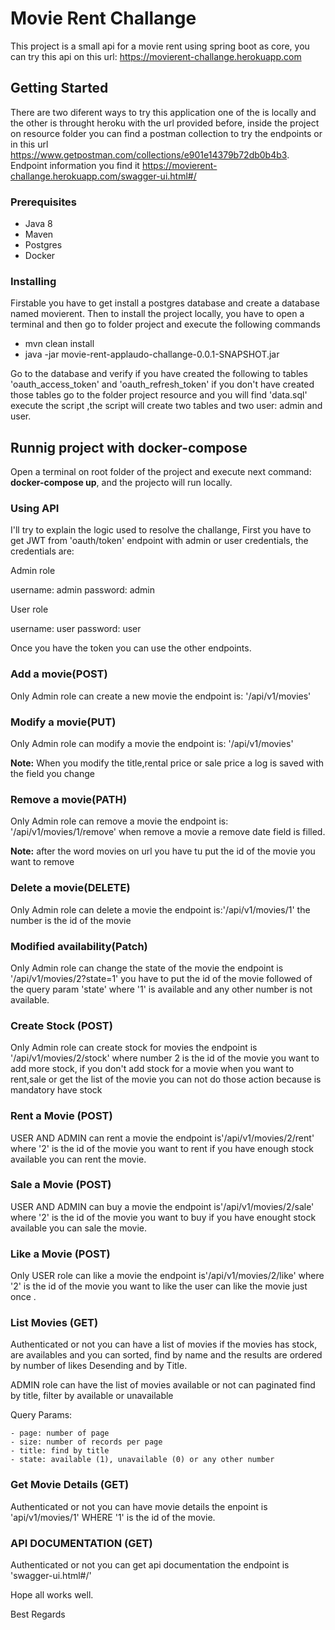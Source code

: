 # Movie Rent Challange

This project is a small api for a movie rent using spring boot as core,
you can try this api on this url: https://movierent-challange.herokuapp.com

## Getting Started

There are two diferent ways to try this application one of the is locally and the other is throught heroku with the url provided before,
inside the project on resource folder you can find a postman collection to try the endpoints or in this url https://www.getpostman.com/collections/e901e14379b72db0b4b3. Endpoint information you find it https://movierent-challange.herokuapp.com/swagger-ui.html#/

### Prerequisites

- Java 8
- Maven
- Postgres 
- Docker

### Installing

Firstable you have to get install a postgres database and create a database named movierent.
Then to install the project locally, you have to open a terminal and then go to folder project and execute the following commands

- mvn clean install
- java -jar movie-rent-applaudo-challange-0.0.1-SNAPSHOT.jar

Go to the database and verify if you have created the following to tables 'oauth_access_token'  and 'oauth_refresh_token' 
if you don't have created those tables go to the folder project resource and you will find 'data.sql' execute the script ,the script will
create two tables  and two user: admin and user.

## Runnig project with docker-compose

Open a terminal on root folder of the project and execute next command: **docker-compose up**, and the projecto will run locally.

### Using API

I'll try to explain the logic used to resolve the challange, First you have to get JWT from 'oauth/token' endpoint with admin or user credentials, the credentials are:

Admin role

username: admin
password: admin

User role

username: user 
password: user

Once you have the token you can use the other endpoints.

### Add a movie(POST)

Only Admin role can create a new movie the endpoint is: '/api/v1/movies'


### Modify a movie(PUT)

Only Admin role can modify a  movie the endpoint is: '/api/v1/movies'

**Note:** When you modify the title,rental price or sale price a log is saved with the field you change 

### Remove a movie(PATH)

Only Admin role can remove a  movie the endpoint is: '/api/v1/movies/1/remove' when remove a movie a remove date field is filled.

**Note:** after the word movies on url you have tu put the id of the movie you want to remove

### Delete a movie(DELETE)

Only Admin role can delete a  movie the endpoint is:'/api/v1/movies/1' the number is the id of the movie


### Modified availability(Patch)

Only Admin role can change the state of the movie the endpoint is '/api/v1/movies/2?state=1' you have to put the id of the movie followed of the query param 'state' where '1' is available and any other number is not available.



### Create Stock (POST)

Only Admin role can create stock for movies the endpoint is '/api/v1/movies/2/stock' where number 2 is the id of the movie you want to add more stock, if you don't add stock for a movie when you want to rent,sale or get the list of the movie you can not do those action because is mandatory have stock

### Rent a Movie (POST)

USER AND ADMIN can rent a movie the endpoint is'/api/v1/movies/2/rent' where '2' is the id of the movie you want to rent if you have enough stock available you can rent the movie.


### Sale a Movie (POST)

USER AND ADMIN can buy a movie the endpoint is'/api/v1/movies/2/sale' where '2' is the id of the movie you want to buy if you have enought stock available you can sale the movie.


### Like a Movie (POST)

Only USER role can like a movie the endpoint is'/api/v1/movies/2/like' where '2' is the id of the movie you want to like the user can like the movie just once .

### List Movies (GET)

Authenticated or not you can have a list of movies if the movies has stock, are availables and you can sorted, find by name and the results are ordered by number of likes Desending and by Title.

ADMIN role can have the list of movies available or not can paginated find by title, filter by available or unavailable

Query Params:
```
- page: number of page
- size: number of records per page
- title: find by title
- state: available (1), unavailable (0) or any other number
```
### Get Movie Details (GET)

Authenticated or not you can have movie details the enpoint is 'api/v1/movies/1' WHERE '1' is the id of the movie.

### API DOCUMENTATION (GET)

Authenticated or not you can get api documentation the endpoint is 'swagger-ui.html#/'

Hope all works well.

Best Regards

